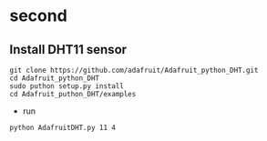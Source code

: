 # second

## Install DHT11 sensor
```
git clone https://github.com/adafruit/Adafruit_python_DHT.git
cd Adafruit_python_DHT
sudo puthon setup.py install
cd Adafruit_puthon_DHT/examples
```

- run
```
python AdafruitDHT.py 11 4
